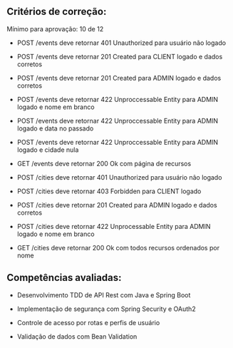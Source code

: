 ## Critérios de correção:
Mínimo para aprovação: 10 de 12
- POST /events deve retornar 401 Unauthorized para usuário não logado

- POST /events deve retornar 201 Created para CLIENT logado e dados corretos

- POST /events deve retornar 201 Created para ADMIN logado e dados corretos

- POST /events deve retornar 422 Unproccessable Entity para ADMIN logado e nome em branco

- POST /events deve retornar 422 Unproccessable Entity para ADMIN logado e data no passado

- POST /events deve retornar 422 Unproccessable Entity para ADMIN logado e cidade nula

- GET /events deve retornar 200 Ok com página de recursos

- POST /cities deve retornar 401 Unauthorized para usuário não logado

- POST /cities deve retornar 403 Forbidden para CLIENT logado

- POST /cities deve retornar 201 Created para ADMIN logado e dados corretos

- POST /cities deve retornar 422 Unprocessable Entity para ADMIN logado e nome em branco

- GET /cities deve retornar 200 Ok com todos recursos ordenados por nome

## Competências avaliadas:
- Desenvolvimento TDD de API Rest com Java e Spring Boot

- Implementação de segurança com Spring Security e OAuth2

- Controle de acesso por rotas e perfis de usuário

- Validação de dados com Bean Validation
